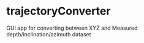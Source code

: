 # trajectoryConverter
GUI app for converting between XYZ and Measured depth/inclination/azimuth dataset
